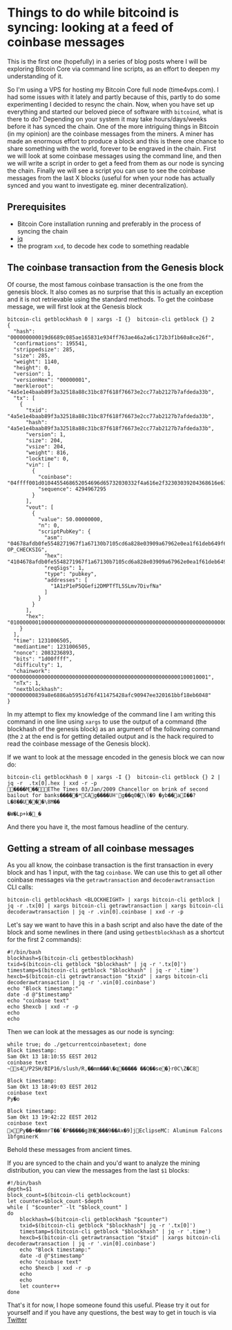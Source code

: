 # Things to do while bitcoind is syncing: looking at a feed of coinbase messages

This is the first one (hopefully) in a series of blog posts where I will be exploring Bitcoin Core via 
command line scripts, as an effort to deepen my understanding of it.

So I'm using a VPS for hosting my Bitcoin Core full node (time4vps.com). I had some issues with it lately
and partly because of this, partly to do some experimenting I decided to resync the chain. Now, when you have set 
up everything and started our beloved piece of software with `bitcoind`, what is there to do? Depending on your 
system it may take hours/days/weeks before it has synced the chain. One of the more intriguing things in Bitcoin 
(in my opinion) are the coinbase messages from the miners. A miner has made an enormous effort to produce a block and this
is there one chance to share something with the world, forever to be engraved in the chain. First we will look at some coinbase messages using the command
line, and then we will write a script in order to get a feed from them as our node is syncing the chain. Finally we will see a script you can use to see the 
coinbase messages from the last X blocks (useful for when your node has actually synced and you want to investigate eg. miner decentralization).

## Prerequisites
- Bitcoin Core installation running and preferably in the process of syncing the chain
- [jq](https://github.com/stedolan/jq)
- the program `xxd`, to decode hex code to something readable

## The coinbase transaction from the Genesis block

Of course, the most famous coinbase transaction is the one from the genesis block. It also comes as no surprise 
that this is actually an exception and it is not retrievable using the standard methods. To get the coinbase message, we will first look at the
Genesis block

```
bitcoin-cli getblockhash 0 | xargs -I {}  bitcoin-cli getblock {} 2
{
  "hash": "000000000019d6689c085ae165831e934ff763ae46a2a6c172b3f1b60a8ce26f",
  "confirmations": 195541,
  "strippedsize": 285,
  "size": 285,
  "weight": 1140,
  "height": 0,
  "version": 1,
  "versionHex": "00000001",
  "merkleroot": "4a5e1e4baab89f3a32518a88c31bc87f618f76673e2cc77ab2127b7afdeda33b",
  "tx": [
    {
      "txid": "4a5e1e4baab89f3a32518a88c31bc87f618f76673e2cc77ab2127b7afdeda33b",
      "hash": "4a5e1e4baab89f3a32518a88c31bc87f618f76673e2cc77ab2127b7afdeda33b",
      "version": 1,
      "size": 204,
      "vsize": 204,
      "weight": 816,
      "locktime": 0,
      "vin": [
        {
          "coinbase": "04ffff001d0104455468652054696d65732030332f4a616e2f32303039204368616e63656c6c6f72206f6e206272696e6b206f66207365636f6e64206261696c6f757420666f722062616e6b73",
          "sequence": 4294967295
        }
      ],
      "vout": [
        {
          "value": 50.00000000,
          "n": 0,
          "scriptPubKey": {
            "asm": "04678afdb0fe5548271967f1a67130b7105cd6a828e03909a67962e0ea1f61deb649f6bc3f4cef38c4f35504e51ec112de5c384df7ba0b8d578a4c702b6bf11d5f OP_CHECKSIG",
            "hex": "4104678afdb0fe5548271967f1a67130b7105cd6a828e03909a67962e0ea1f61deb649f6bc3f4cef38c4f35504e51ec112de5c384df7ba0b8d578a4c702b6bf11d5fac",
            "reqSigs": 1,
            "type": "pubkey",
            "addresses": [
              "1A1zP1eP5QGefi2DMPTfTL5SLmv7DivfNa"
            ]
          }
        }
      ],
      "hex": "01000000010000000000000000000000000000000000000000000000000000000000000000ffffffff4d04ffff001d0104455468652054696d65732030332f4a616e2f32303039204368616e63656c6c6f72206f6e206272696e6b206f66207365636f6e64206261696c6f757420666f722062616e6b73ffffffff0100f2052a01000000434104678afdb0fe5548271967f1a67130b7105cd6a828e03909a67962e0ea1f61deb649f6bc3f4cef38c4f35504e51ec112de5c384df7ba0b8d578a4c702b6bf11d5fac00000000"
    }
  ],
  "time": 1231006505,
  "mediantime": 1231006505,
  "nonce": 2083236893,
  "bits": "1d00ffff",
  "difficulty": 1,
  "chainwork": "0000000000000000000000000000000000000000000000000000000100010001",
  "nTx": 1,
  "nextblockhash": "00000000839a8e6886ab5951d76f411475428afc90947ee320161bbf18eb6048"
}

```

In my attempt to flex my knowledge of the command line I am writing this command in one line 
using `xargs` to use the output of a command (the blockhash of the genesis block) as an argument of the following command
(the `2` at the end is for getting detailed output and is the hack required to read the coinbase message of the Genesis block).

If we want to look at the message encoded in the genesis block we can now do:

```
bitcoin-cli getblockhash 0 | xargs -I {}  bitcoin-cli getblock {} 2 | jq -r  .tx[0].hex | xxd -r -p
����M��EThe Times 03/Jan/2009 Chancellor on brink of second bailout for banks�����*CAg����UH'g��q0�\֨(�9	�yb��a޶I��?L�8��U���\8M��
                                                                                                                                                     �W�Lp+k�_�
```

And there you have it, the most famous headline of the century.

## Getting a stream of all coinbase messages
As you all know, the coinbase transaction is the first transaction in every block and has 1 input, with the tag `coinbase`.
We can use this to get all other coinbase messages via the `getrawtransaction` and `decoderawtransaction` CLI calls: 

```
bitcoin-cli getblockhash <BLOCKHEIGHT> | xargs bitcoin-cli getblock | jq -r .tx[0] | xargs bitcoin-cli getrawtransaction | xargs bitcoin-cli decoderawtransaction | jq -r .vin[0].coinbase | xxd -r -p
```

Let's say we want to have this in a bash script and also have the date of the block and some newlines in there (and using `getbestblockhash` as a shortcut for the first 2 commands):

```
#!/bin/bash
blockhash=$(bitcoin-cli getbestblockhash)
txid=$(bitcoin-cli getblock "$blockhash" | jq -r '.tx[0]')
timestamp=$(bitcoin-cli getblock "$blockhash" | jq -r '.time')
hexcb=$(bitcoin-cli getrawtransaction "$txid" | xargs bitcoin-cli decoderawtransaction | jq -r '.vin[0].coinbase')
echo "Block timestamp:"
date -d @"$timestamp"
echo "coinbase text"
echo $hexcb | xxd -r -p
echo
echo
```

Then we can look at the messages as our node is syncing:

```
while true; do ./getcurrentcoinbasetext; done
Block timestamp:
Sam Okt 13 18:10:55 EEST 2012
coinbase text
~s4/P2SH/BIP16/slush/R,��mm���\�q����� ��Q��se�}r0C\Z�C8

Block timestamp:
Sam Okt 13 18:49:03 EEST 2012
coinbase text
Py�o

Block timestamp:
Sam Okt 13 19:42:22 EEST 2012
coinbase text
xPy��+��mmrT��`�ًP�����g㴨����9��Ax�9]jEclipseMC: Aluminum Falcons 1bfgminerK
```
Behold these messages from ancient times.


If you are synced to the chain and you'd want 
to analyze the mining distribution, you can view the messages from the last `$1` blocks:

```
#!/bin/bash
depth=$1
block_count=$(bitcoin-cli getblockcount)
let counter=$block_count-$depth
while [ "$counter" -lt "$block_count" ]
do
	blockhash=$(bitcoin-cli getblockhash "$counter")
	txid=$(bitcoin-cli getblock "$blockhash"| jq -r '.tx[0]')
	timestamp=$(bitcoin-cli getblock "$blockhash" | jq -r '.time')
	hexcb=$(bitcoin-cli getrawtransaction "$txid" | xargs bitcoin-cli decoderawtransaction | jq -r '.vin[0].coinbase')
	echo "Block timestamp:"
	date -d @"$timestamp"
	echo "coinbase text"
	echo $hexcb | xxd -r -p
	echo
	echo
	let counter++
done
```

That's it for now, I hope someone found this useful. Please try it out for yourself and if you have any questions, the best way to get in touch is via 
[Twitter](https://twitter.com/kiwiidb)